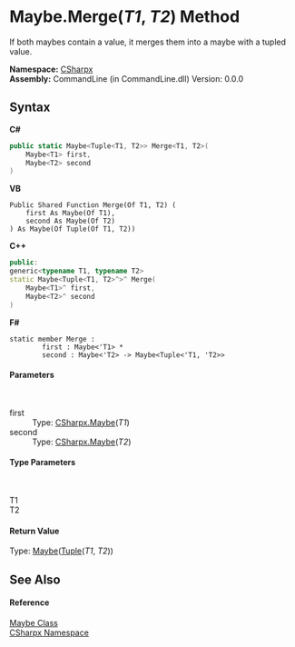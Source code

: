 # Maybe.Merge(*T1*, *T2*) Method 
 

If both maybes contain a value, it merges them into a maybe with a tupled value.

**Namespace:**&nbsp;<a href="N_CSharpx">CSharpx</a><br />**Assembly:**&nbsp;CommandLine (in CommandLine.dll) Version: 0.0.0

## Syntax

**C#**<br />
``` C#
public static Maybe<Tuple<T1, T2>> Merge<T1, T2>(
	Maybe<T1> first,
	Maybe<T2> second
)

```

**VB**<br />
``` VB
Public Shared Function Merge(Of T1, T2) ( 
	first As Maybe(Of T1),
	second As Maybe(Of T2)
) As Maybe(Of Tuple(Of T1, T2))
```

**C++**<br />
``` C++
public:
generic<typename T1, typename T2>
static Maybe<Tuple<T1, T2>^>^ Merge(
	Maybe<T1>^ first, 
	Maybe<T2>^ second
)
```

**F#**<br />
``` F#
static member Merge : 
        first : Maybe<'T1> * 
        second : Maybe<'T2> -> Maybe<Tuple<'T1, 'T2>> 

```


#### Parameters
&nbsp;<dl><dt>first</dt><dd>Type: <a href="T_CSharpx_Maybe_1">CSharpx.Maybe</a>(*T1*)<br /></dd><dt>second</dt><dd>Type: <a href="T_CSharpx_Maybe_1">CSharpx.Maybe</a>(*T2*)<br /></dd></dl>

#### Type Parameters
&nbsp;<dl><dt>T1</dt><dd /><dt>T2</dt><dd /></dl>

#### Return Value
Type: <a href="T_CSharpx_Maybe_1">Maybe</a>(<a href="https://docs.microsoft.com/dotnet/api/system.tuple-2" target="_blank">Tuple</a>(*T1*, *T2*))

## See Also


#### Reference
<a href="T_CSharpx_Maybe">Maybe Class</a><br /><a href="N_CSharpx">CSharpx Namespace</a><br />